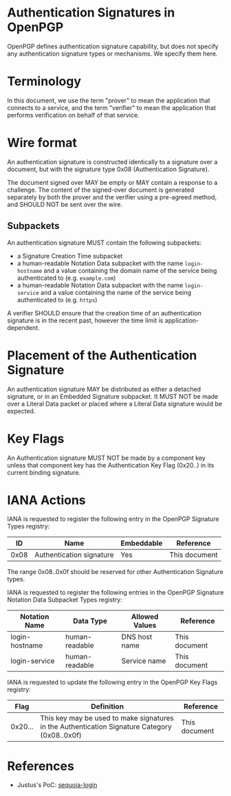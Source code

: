 # Authentication Signatures in OpenPGP

OpenPGP defines authentication signature capability, but does not specify any authentication signature types or mechanisms.
We specify them here.

# Terminology

In this document, we use the term "prover" to mean the application that connects to a service, and the term "verifier" to mean the application that performs verification on behalf of that service.

# Wire format

An authentication signature is constructed identically to a signature over a document, but with the signature type 0x08 (Authentication Signature).

The document signed over MAY be empty or MAY contain a response to a challenge.
The content of the signed-over document is generated separately by both the prover and the verifier using a pre-agreed method, and SHOULD NOT be sent over the wire.

## Subpackets

An authentication signature MUST contain the following subpackets:

* a Signature Creation Time subpacket
* a human-readable Notation Data subpacket with the name `login-hostname` and a value containing the domain name of the service being authenticated to (e.g. `example.com`)
* a human-readable Notation Data subpacket with the name `login-service` and a value containing the name of the service being authenticated to (e.g. `https`)

A verifier SHOULD ensure that the creation time of an authentication signature is in the recent past, however the time limit is application-dependent.

# Placement of the Authentication Signature

An authentication signature MAY be distributed as either a detached signature, or in an Embedded Signature subpacket.
It MUST NOT be made over a Literal Data packet or placed where a Literal Data signature would be expected.

# Key Flags

An Authentication signature MUST NOT be made by a component key unless that component key has the Authentication Key Flag (0x20..) in its current binding signature.

# IANA Actions

IANA is requested to register the following entry in the OpenPGP Signature Types registry:

ID      | Name                      | Embeddable    | Reference
--------|---------------------------|---------------|-------------------
0x08    | Authentication signature  | Yes           | This document

The range 0x08..0x0f should be reserved for other Authentication Signature types.

IANA is requested to register the following entries in the OpenPGP Signature Notation Data Subpacket Types registry:

Notation Name   | Data Type         | Allowed Values    | Reference
----------------|-------------------|-------------------|-------------------
login-hostname  | human-readable    | DNS host name     | This document
login-service   | human-readable    | Service name      | This document

IANA is requested to update the following entry in the OpenPGP Key Flags registry:

Flag    | Definition                                                                                    | Reference
--------|-----------------------------------------------------------------------------------------------|---------------------
0x20... | This key may be used to make signatures in the Authentication Signature Category (0x08..0x0f) | This document

# References

* Justus's PoC: [sequoia-login](https://gitlab.com/sequoia-pgp/sequoia-login)
